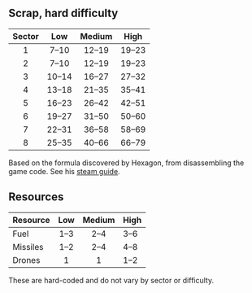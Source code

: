 ## Scrap, hard difficulty

| Sector | Low          | Medium      | High        |
|:------:|:------------:|:-----------:|:-----------:|
| 1      | 7&ndash;10   | 12&ndash;19 | 19&ndash;23 |
| 2      | 7&ndash;10   | 12&ndash;19 | 19&ndash;23 |
| 3      | 10&ndash;14  | 16&ndash;27 | 27&ndash;32 |
| 4      | 13&ndash;18  | 21&ndash;35 | 35&ndash;41 |
| 5      | 16&ndash;23  | 26&ndash;42 | 42&ndash;51 |
| 6      | 19&ndash;27  | 31&ndash;50 | 50&ndash;60 |
| 7      | 22&ndash;31  | 36&ndash;58 | 58&ndash;69 |
| 8      | 25&ndash;35  | 40&ndash;66 | 66&ndash;79 |

Based on the formula discovered by Hexagon, from disassembling the game code. See his [steam guide](https://steamcommunity.com/sharedfiles/filedetails/?id=2127539536).

## Resources

| Resource | Low       | Medium    | High      |
|----------|:---------:|:---------:|-----------|
| Fuel     | 1&ndash;3 | 2&ndash;4 | 3&ndash;6 |
| Missiles | 1&ndash;2 | 2&ndash;4 | 4&ndash;8 |
| Drones   | 1         | 1         | 1&ndash;2 |

These are hard-coded and do not vary by sector or difficulty.
